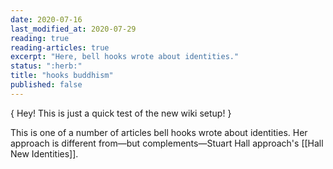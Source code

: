 ```yaml
---
date: 2020-07-16
last_modified_at: 2020-07-29
reading: true
reading-articles: true
excerpt: "Here, bell hooks wrote about identities."
status: ":herb:"
title: "hooks buddhism"
published: false
---
```

{ Hey! This is just a quick test of the new wiki setup! }  

This is one of a number of articles bell hooks wrote about identities. Her approach is different from—but complements—Stuart Hall approach's [[Hall New Identities]].